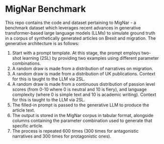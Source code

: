# MigNar Benchmark

This repo contains the code and dataset pertaining to MigNar - a benchmark dataset which leverages recent advances in generative transformer-based large language models (LLMs) to simulate ground truth in a corpus of synthetically generated articles on Brexit and migration. The generative architecture is as follows: 

1. Start with a prompt template. At this stage, the prompt employs two-shot learning (2SL) by providing two examples using different parameter combinations.
2. A random draw is made from a distribution of narratives on migration.
3. A random draw is made from a distribution of UK publications. Context for this is taught to the LLM via 2SL.
4. A random draw is made from a continuous distribution of passion level scores (from 0-10 where 0 is neutral and 10 is fiery), and language complexity (where 0 is simple text and 10 is academic writing). Context for this is taught to the LLM via 2SL.
5. The filled-in prompt is passed to the generative LLM to produce the article text.
6. The output is stored in the MigNar corpus in tabular format, alongside columns
containing the parameter combination used to generate that specific article.
7. The process is repeated 600 times (300 times for antagonistic narratives and 300
times for protagonistic ones).
